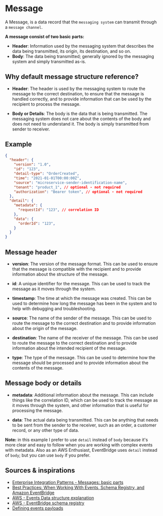 # Message

A Message, is a data record that the `messaging system` can transmit through a `message channel`.

**A message consist of two basic parts:**

- **Header**: Information used by the messaging system that describes the data being transmitted, its origin, its destination, and so on.
- **Body**: The data being transmitted; generally ignored by the messaging system and simply transmitted as-is.

## Why default message structure reference?

- **Header**: The header is used by the messaging system to route the message to the correct destination, to ensure that the message is handled correctly, and to provide information that can be used by the recipient to process the message.

- **Body or Details**: The body is the data that is being transmitted. The messaging system does not care about the contents of the body and does not need to understand it. The body is simply transmitted from sender to receiver.

## Example

```json
{
  "header": {
    "version": "1.0",
    "id": "123",
    "detail-type": "OrderCreated",
    "time": "2021-01-01T00:00:00Z",
    "source": "microservice-sender-identification-name",
    "tenant": "product_1", // optional - not required
    "authorization": "Bearer token", // optional - not required
  },
  "detail": {
    "metadata": {
      "requestId": "123", // correlation ID
    },
    "data": {
      "orderId": "123",
    }
  }
}
```

## Message header

- **version**: The version of the message format. This can be used to ensure that the message is compatible with the recipient and to provide information about the structure of the message.

- **id**: A unique identifier for the message. This can be used to track the message as it moves through the system.

- **timestamp**: The time at which the message was created. This can be used to determine how long the message has been in the system and to help with debugging and troubleshooting.

- **source**: The name of the sender of the message. This can be used to route the message to the correct destination and to provide information about the origin of the message.

- **destination**: The name of the receiver of the message. This can be used to route the message to the correct destination and to provide information about the intended recipient of the message.

- **type**: The type of the message. This can be used to determine how the message should be processed and to provide information about the contents of the message.

## Message body or details

- **metadata**: Additional information about the message. This can include things like the correlation ID, which can be used to track the message as it moves through the system, and other information that is useful for processing the message.

- **data**: The actual data being transmitted. This can be anything that needs to be sent from the sender to the receiver, such as an order, a customer record, or any other type of data.

**Note:** in this example I prefer to use `detail` instead of `body` because it's more clear and easy to follow when you are working with complex events with metadata. Also as an AWS Enthusiast, EventBridge uses `detail` instead of `body`; but you can use `body` if you prefer.

## Sources & inspirations

- [Enterprise Integration Patterns - Messages: basic parts](https://www.enterpriseintegrationpatterns.com/patterns/messaging/Message.html)
- [Best Practices: When Working With Events, Schema Registry, and Amazon EventBridge](https://community.aws/content/2dhVUFPH16jZbhZfUB73aRVJ5uD/eventbridge-schema-registry-best-practices)
- [AWS - Events Data structure explanation](https://docs.aws.amazon.com/eventbridge/latest/userguide/eb-events-structure.html)
- [AWS - EventBridge schema registry](https://docs.aws.amazon.com/eventbridge/latest/userguide/schema-registry.html)
- [Defining events payloads](https://medium.com/p/bd5cc4809415)
